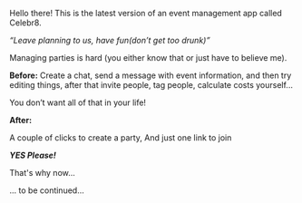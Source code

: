 
Hello there! This is the latest version of an event management app called Celebr8.

_“Leave planning to us, have fun(don’t get too drunk)”_

Managing parties is hard (you either know that or just have to believe me).

**Before:**
Create a chat, send a message with event information, and then try editing things, after that invite people, tag people, calculate costs yourself...

You don’t want all of that in your life!

**After:**

A couple of clicks to create a party,
And just one link to join

**_YES Please!_**


That's why now...

... to be continued...
